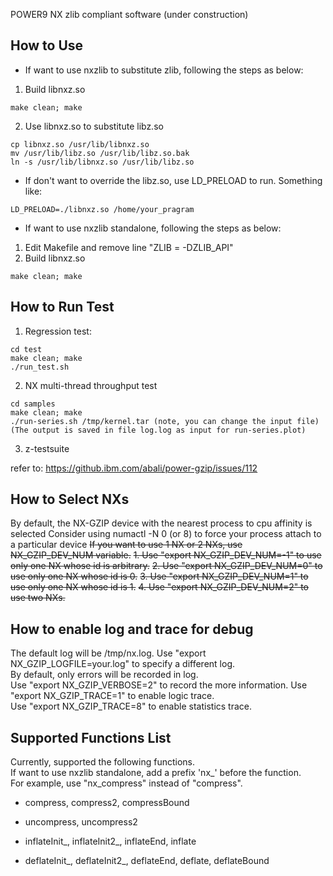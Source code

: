 POWER9 NX zlib compliant software (under construction)

## How to Use
- If want to use nxzlib to substitute zlib, following the steps as below:    
1. Build libnxz.so
```
make clean; make
```
2. Use libnxz.so to substitute libz.so    
```
cp libnxz.so /usr/lib/libnxz.so
mv /usr/lib/libz.so /usr/lib/libz.so.bak
ln -s /usr/lib/libnxz.so /usr/lib/libz.so
```
- If don't want to override the libz.so, use LD_PRELOAD to run. Something like:    
```
LD_PRELOAD=./libnxz.so /home/your_pragram
```
    
- If want to use nxzlib standalone, following the steps as below:
1. Edit Makefile and remove line "ZLIB = -DZLIB_API"
2. Build libnxz.so
```
make clean; make
```

## How to Run Test
1. Regression test:
```
cd test
make clean; make
./run_test.sh
```
2. NX multi-thread throughput test
```
cd samples
make clean; make
./run-series.sh /tmp/kernel.tar (note, you can change the input file)
(The output is saved in file log.log as input for run-series.plot)
```
3. z-testsuite

refer to: https://github.ibm.com/abali/power-gzip/issues/112

## How to Select NXs
By default, the NX-GZIP device with the nearest process to cpu affinity is selected
Consider using numactl -N 0 (or 8) to force your process attach to a particular device
~~If you want to use 1 NX or 2 NXs, use NX_GZIP_DEV_NUM variable.~~
~~1. Use "export NX_GZIP_DEV_NUM=-1" to use only one NX whose id is arbitrary.~~
~~2. Use "export NX_GZIP_DEV_NUM=0" to use only one NX whose id is 0.~~
~~3. Use "export NX_GZIP_DEV_NUM=1" to use only one NX whose id is 1.~~
~~4. Use "export NX_GZIP_DEV_NUM=2" to use two NXs.~~

## How to enable log and trace for debug
The default log will be /tmp/nx.log. Use "export NX_GZIP_LOGFILE=your.log" to specify a different log.  
By default, only errors will be recorded in log.  
Use "export NX_GZIP_VERBOSE=2" to record the more information.
Use "export NX_GZIP_TRACE=1" to enable logic trace.  
Use "export NX_GZIP_TRACE=8" to enable statistics trace.  

## Supported Functions List
Currently, supported the following functions.  
If want to use nxzlib standalone, add a prefix 'nx_' before the function.  
For example, use "nx_compress" instead of "compress".    

- compress, compress2, compressBound
- uncompress, uncompress2
     
- inflateInit_, inflateInit2_, inflateEnd, inflate
    
- deflateInit_, deflateInit2_, deflateEnd, deflate, deflateBound
